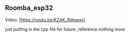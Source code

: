 ## Roomba_esp32

Video: [https://youtu.be/KZAK_Rdnwqo]

just putting in the cpp file for future ,reference nothing more

